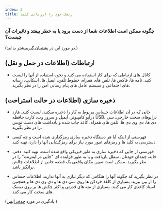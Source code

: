```yaml
---
index: 3
title: ریسک خود را ارزیابی کنید
---
```

### چگونه ممکن است اطلاعات شما از دست برود یا به خطر بیفتد و تاثیرات آن چیست؟

(در مورد این در [پشتیبان گیری](umbrella://information/backing-up)بیشتر بدانید.)

## ارتباطات (اطلاعات در حمل و نقل)

- کانال های ارتباطی که برای کار استفاده می کنید و نحوه استفاده از آنها را لیست کنید. نامه ها، فاکس ها، تلفن های همراه، خطوط تلفن، ایمیل ها، اسکایپ، رسانه های اجتماعی و سیستم عامل های پیام رسانی امن را در نظر بگیرید.

## ذخیره سازی (اطلاعات در حالت استراحت)

- جایی که در آن اطلاعات حساس مربوط به کار را ذخیره میکنید، لیست کنید. هارد درایو کامپیوتر، ایمیل و سرور وب، کارت حافظه USB، درایوهای سخت خارجی، سی دی ها، دی وی دی ها، تلفن های همراه، کاغذ چاپ شده و یادداشت های دست نویس را در نظر بگیرید.

- فهرستی از اینکه آیا هر دستگاه ذخیره سازی رمزگذاری شده است و چه کسی دسترسی به کلید ها و رمزهای عبور مورد نیاز برای رمزگشایی آنها را دارد، تهیه کنید.

- فهرستی از جایی که ذخیره سازی به طور فیزیکی واقع شده است، تهیه کنید. دفتر، خانه، چمدان خودتان، سطل بازیافت و یا به طور فزاینده ای "جایی در اینترنت" را در نظر بگیرید. ممکن است  تعیین مکان واقعی یک قطعه خاص از اطلاعات چالش برانگیز باشد.

- در نظر بگیرید که چگونه آنها را هنگامی که دیگر نیازی به آنها ندارید، اطلاعات حساس را از بین ببرید. بسیاری از کاغذ خردکن ها روی سی دی ها و دی وی دی ها و همچنین اسناد کاغذی کار می کنند. بسیاری از مته های قدرتی و اکثر چکش ها بر روی دیسک های سخت کار می کنند.

(یادگیری در مورد [حذف ایمن](umbrella://information/safely-deleting).)